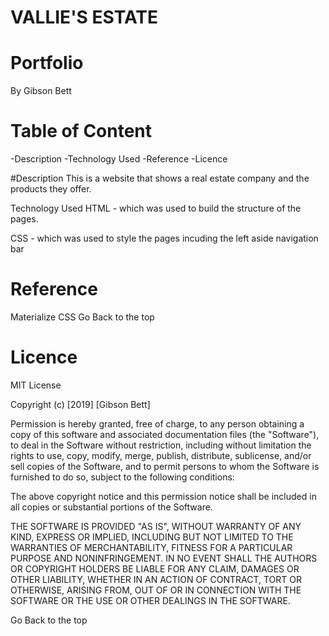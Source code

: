 # VALLIE'S ESTATE

# Portfolio
By  Gibson Bett

# Table of Content
-Description
-Technology Used
-Reference
-Licence

#Description
This is a website that shows a real estate company and the products they offer.

Technology Used
HTML - which was used to build the structure of the pages.

CSS - which was used to style the pages incuding the left aside navigation bar

# Reference
Materialize CSS
Go Back to the top

# Licence
MIT License

Copyright (c) [2019] [Gibson Bett]

Permission is hereby granted, free of charge, to any person obtaining a copy of this software and associated documentation files (the "Software"), to deal in the Software without restriction, including without limitation the rights to use, copy, modify, merge, publish, distribute, sublicense, and/or sell copies of the Software, and to permit persons to whom the Software is furnished to do so, subject to the following conditions:

The above copyright notice and this permission notice shall be included in all copies or substantial portions of the Software.

THE SOFTWARE IS PROVIDED "AS IS", WITHOUT WARRANTY OF ANY KIND, EXPRESS OR IMPLIED, INCLUDING BUT NOT LIMITED TO THE WARRANTIES OF MERCHANTABILITY, FITNESS FOR A PARTICULAR PURPOSE AND NONINFRINGEMENT. IN NO EVENT SHALL THE AUTHORS OR COPYRIGHT HOLDERS BE LIABLE FOR ANY CLAIM, DAMAGES OR OTHER LIABILITY, WHETHER IN AN ACTION OF CONTRACT, TORT OR OTHERWISE, ARISING FROM, OUT OF OR IN CONNECTION WITH THE SOFTWARE OR THE USE OR OTHER DEALINGS IN THE SOFTWARE.

Go Back to the top


